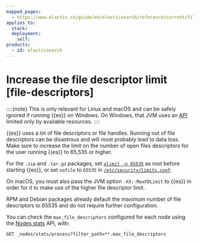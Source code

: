 ```yaml
---
mapped_pages:
  - https://www.elastic.co/guide/en/elasticsearch/reference/current/file-descriptors.html
applies_to:
  stack:
  deployment:
    self:
products:
  - id: elasticsearch
---
```


# Increase the file descriptor limit [file-descriptors]

::::{note} 
This is only relevant for Linux and macOS and can be safely ignored if running {{es}} on Windows. On Windows, that JVM uses an [API](https://msdn.microsoft.com/en-us/library/windows/desktop/aa363858(v=vs.85).aspx) limited only by available resources.
::::


{{es}} uses a lot of file descriptors or file handles. Running out of file descriptors can be disastrous and will most probably lead to data loss. Make sure to increase the limit on the number of open files descriptors for the user running {{es}} to 65,535 or higher.

For the `.zip` and `.tar.gz` packages, set [`ulimit -n 65535`](setting-system-settings.md#ulimit) as root before starting {{es}},   or set `nofile` to `65535` in [`/etc/security/limits.conf`](setting-system-settings.md#limits.conf).

On macOS, you must also pass the JVM option `-XX:-MaxFDLimit` to {{es}} in order for it to make use of the higher file descriptor limit.

RPM and Debian packages already default the maximum number of file descriptors to 65535 and do not require further configuration.

You can check the `max_file_descriptors` configured for each node using the [Nodes stats](https://www.elastic.co/docs/api/doc/elasticsearch/operation/operation-nodes-stats) API, with:

```console
GET _nodes/stats/process?filter_path=**.max_file_descriptors
```

